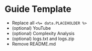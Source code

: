# Guide Template 

- Replace all `<%= data.PLACEHOLDER %>`
- (optional) YouTube
- (optional) Complexity Analysis
- (optional) logs.txt and logs.zip
- Remove README.md